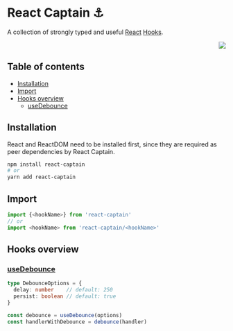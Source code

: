 # React Captain :anchor:
A collection of strongly typed and useful [React](https://reactjs.org/) [Hooks](https://reactjs.org/docs/hooks-intro.html).

<p align="right">
  <a href="https://react-captain.soywod.me">
    <img src="https://github.com/storybooks/brand/blob/master/badge/badge-storybook.svg" />
  </a>
</p>

## Table of contents

  - [Installation](#installation)
  - [Import](#import)
  - [Hooks overview](#hooks-overview)
    - [useDebounce](#usedebounce)

## Installation

React and ReactDOM need to be installed first, since they are required as peer
dependencies by React Captain.

```bash
npm install react-captain
# or
yarn add react-captain
```

## Import

```typescript
import {<hookName>} from 'react-captain'
// or
import <hookName> from 'react-captain/<hookName>'
```

## Hooks overview
### [useDebounce](https://github.com/soywod/react-captain/tree/master/lib/useDebounce)

```typescript
type DebounceOptions = {
  delay: number    // default: 250
  persist: boolean // default: true
}

const debounce = useDebounce(options)
const handlerWithDebounce = debounce(handler)
```
